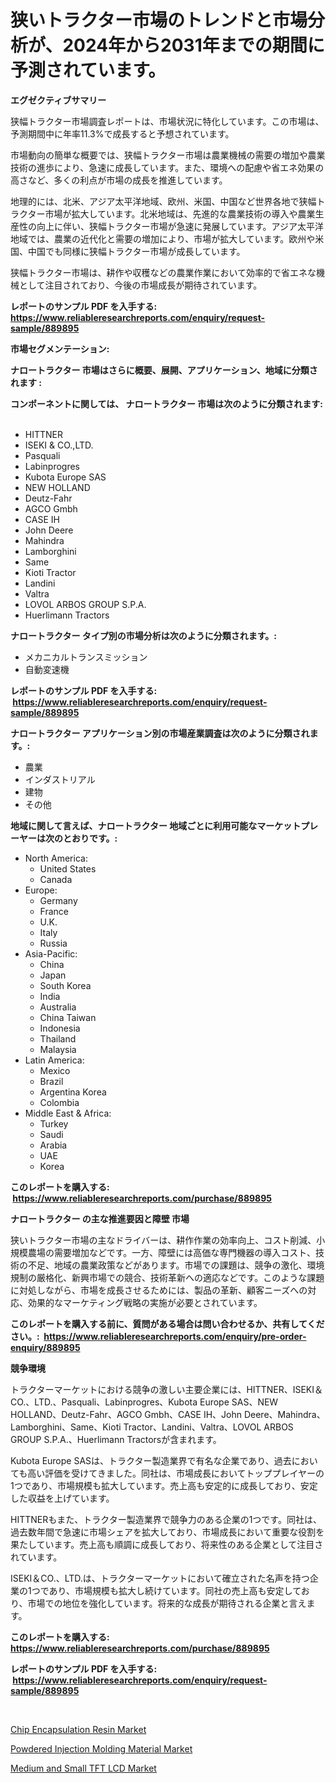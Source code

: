<p><h1>狭いトラクター市場のトレンドと市場分析が、2024年から2031年までの期間に予測されています。</h1></p><p><strong>エグゼクティブサマリー</strong></p>
<p><p>狭幅トラクター市場調査レポートは、市場状況に特化しています。この市場は、予測期間中に年率11.3%で成長すると予想されています。</p><p>市場動向の簡単な概要では、狭幅トラクター市場は農業機械の需要の増加や農業技術の進歩により、急速に成長しています。また、環境への配慮や省エネ効果の高さなど、多くの利点が市場の成長を推進しています。</p><p>地理的には、北米、アジア太平洋地域、欧州、米国、中国など世界各地で狭幅トラクター市場が拡大しています。北米地域は、先進的な農業技術の導入や農業生産性の向上に伴い、狭幅トラクター市場が急速に発展しています。アジア太平洋地域では、農業の近代化と需要の増加により、市場が拡大しています。欧州や米国、中国でも同様に狭幅トラクター市場が成長しています。</p><p>狭幅トラクター市場は、耕作や収穫などの農業作業において効率的で省エネな機械として注目されており、今後の市場成長が期待されています。</p></p>
<p><strong>レポートのサンプル PDF を入手する: <a href="https://www.reliableresearchreports.com/enquiry/request-sample/889895">https://www.reliableresearchreports.com/enquiry/request-sample/889895</a></strong></p>
<p><strong>市場セグメンテーション:</strong></p>
<p><strong> ナロートラクター 市場はさらに概要、展開、アプリケーション、地域に分類されます :</strong></p>
<p><strong>コンポーネントに関しては、 ナロートラクター 市場は次のように分類されます: &nbsp;</strong></p>
<p><ul><li>HITTNER</li><li>ISEKI & CO.,LTD.</li><li>Pasquali</li><li>Labinprogres</li><li>Kubota Europe SAS</li><li>NEW HOLLAND</li><li>Deutz-Fahr</li><li>AGCO Gmbh</li><li>CASE IH</li><li>John Deere</li><li>Mahindra</li><li>Lamborghini</li><li>Same</li><li>Kioti Tractor</li><li>Landini</li><li>Valtra</li><li>LOVOL ARBOS GROUP S.P.A.</li><li>Huerlimann Tractors</li></ul></p>
<p><strong> ナロートラクター タイプ別の市場分析は次のように分類されます。:</strong></p>
<p><ul><li>メカニカルトランスミッション</li><li>自動変速機</li></ul></p>
<p><strong>レポートのサンプル PDF を入手する: &nbsp;<a href="https://www.reliableresearchreports.com/enquiry/request-sample/889895">https://www.reliableresearchreports.com/enquiry/request-sample/889895</a></strong></p>
<p><strong> ナロートラクター アプリケーション別の市場産業調査は次のように分類されます。:</strong></p>
<p><ul><li>農業</li><li>インダストリアル</li><li>建物</li><li>その他</li></ul></p>
<p><strong>地域に関して言えば、ナロートラクター 地域ごとに利用可能なマーケットプレーヤーは次のとおりです。:</strong></p>
<p><ul>
    <li>
        North America:
        <ul>
            <li>United States</li>
            <li>Canada</li>
        </ul>
    </li>
    <li>
        Europe:
        <ul>
            <li>Germany</li>
            <li>France</li>
            <li>U.K.</li>
            <li>Italy</li>
            <li>Russia</li>
        </ul>
    </li>
    <li>
        Asia-Pacific:
        <ul>
            <li>China</li>
            <li>Japan</li>
            <li>South Korea</li>
            <li>India</li>
            <li>Australia</li>
            <li>China Taiwan</li>
            <li>Indonesia</li>
            <li>Thailand</li>
            <li>Malaysia</li>
        </ul>
    </li>
    <li>
        Latin America:
        <ul>
            <li>Mexico</li>
            <li>Brazil</li>
            <li>Argentina Korea</li>
            <li>Colombia</li>
        </ul>
    </li>
    <li>
        Middle East & Africa:
        <ul>
            <li>Turkey</li>
            <li>Saudi</li>
            <li>Arabia</li>
            <li>UAE</li>
            <li>Korea</li>
        </ul>
    </li>
    </ul></p>
<p><strong>このレポートを購入する: &nbsp;<a href="https://www.reliableresearchreports.com/purchase/889895">https://www.reliableresearchreports.com/purchase/889895</a></strong></p>
<p><strong>ナロートラクター の主な推進要因と障壁 市場</strong></p>
<p><p>狭いトラクター市場の主なドライバーは、耕作作業の効率向上、コスト削減、小規模農場の需要増加などです。一方、障壁には高価な専門機器の導入コスト、技術の不足、地域の農業政策などがあります。市場での課題は、競争の激化、環境規制の厳格化、新興市場での競合、技術革新への適応などです。このような課題に対処しながら、市場を成長させるためには、製品の革新、顧客ニーズへの対応、効果的なマーケティング戦略の実施が必要とされています。</p></p>
<p><strong>このレポートを購入する前に、質問がある場合は問い合わせるか、共有してください。:&nbsp; <a href="https://www.reliableresearchreports.com/enquiry/pre-order-enquiry/889895">https://www.reliableresearchreports.com/enquiry/pre-order-enquiry/889895</a></strong></p>
<p><strong>競争環境</strong></p>
<p><p>トラクターマーケットにおける競争の激しい主要企業には、HITTNER、ISEKI＆CO.、LTD.、Pasquali、Labinprogres、Kubota Europe SAS、NEW HOLLAND、Deutz-Fahr、AGCO Gmbh、CASE IH、John Deere、Mahindra、Lamborghini、Same、Kioti Tractor、Landini、Valtra、LOVOL ARBOS GROUP S.P.A.、Huerlimann Tractorsが含まれます。</p><p>Kubota Europe SASは、トラクター製造業界で有名な企業であり、過去においても高い評価を受けてきました。同社は、市場成長においてトッププレイヤーの1つであり、市場規模も拡大しています。売上高も安定的に成長しており、安定した収益を上げています。</p><p>HITTNERもまた、トラクター製造業界で競争力のある企業の1つです。同社は、過去数年間で急速に市場シェアを拡大しており、市場成長において重要な役割を果たしています。売上高も順調に成長しており、将来性のある企業として注目されています。</p><p>ISEKI＆CO.、LTD.は、トラクターマーケットにおいて確立された名声を持つ企業の1つであり、市場規模も拡大し続けています。同社の売上高も安定しており、市場での地位を強化しています。将来的な成長が期待される企業と言えます。</p></p>
<p><strong>このレポートを購入する: &nbsp; <a href="https://www.reliableresearchreports.com/purchase/889895">https://www.reliableresearchreports.com/purchase/889895</a></strong></p>
<p><strong>レポートのサンプル PDF を入手する: &nbsp;<a href="https://www.reliableresearchreports.com/enquiry/request-sample/889895">https://www.reliableresearchreports.com/enquiry/request-sample/889895</a></strong><strong></strong></p>
<p>&nbsp;</p>
<p><p><a href="https://github.com/wusalecollins540tpqoz/Market-Research-Report-List-1/blob/main/chip-encapsulation-resin-market.md">Chip Encapsulation Resin Market</a></p><p><a href="https://github.com/kathiaseamanalvaradovlprc2h/Market-Research-Report-List-1/blob/main/powdered-injection-molding-material-market.md">Powdered Injection Molding Material Market</a></p><p><a href="https://zircon-bluebell-299.notion.site/Decoding-the-Medium-and-Small-TFT-LCD-Market-A-Deep-Dive-into-the-Latest-Market-Trends-Market-Segm-05a15d0ef24240a4a5b54aff7e2ece41">Medium and Small TFT LCD Market</a></p></p>